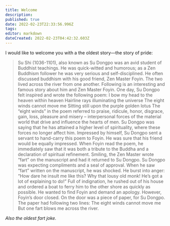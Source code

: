 ```yaml
---
title: Welcome 
description: 
published: true
date: 2022-02-23T22:33:56.996Z
tags: 
editor: markdown
dateCreated: 2022-02-23T04:42:32.603Z
---
```




I would like to welcome you with a the oldest story—the story of pride:



> Su Shi (1036-1101), also known as Su Dongpo was an avid student of Buddhist teachings. He was quick-witted and humorous; as a Zen Buddhism follower he was very serious and self-disciplined. He often discussed buddhism with his good friend, Zen Master Foyin. The two lived across the river from one another. Following is an interesting and famous story about him and Zen Master Foyin. One day, Su Dongpo felt inspired and wrote the following poem: I bow my head to the heaven within heaven Hairline rays illuminating the universe The eight winds cannot move me Sitting still upon the purple golden lotus The “eight winds” in the poem referred to praise, ridicule, honor, disgrace, gain, loss, pleasure and misery – interpersonal forces of the material world that drive and influence the hearts of men. Su Dongpo was saying that he has attained a higher level of spirituality, where these forces no longer affect him. 
Impressed by himself, Su Dongpo sent a servant to hand-carry this poem to Foyin. He was sure that his friend would be equally impressed. When Foyin read the poem, he immediately saw that it was both a tribute to the Buddha and a declaration of spiritual refinement. Smiling, the Zen Master wrote “fart” on the manuscript and had it returned to Su Dongpo. 
Su Dongpo was expecting compliments and a seal of approval. When he saw “fart” written on the manuscript, he was shocked. He burst into anger: “How dare he insult me like this? Why that lousy old monk! He’s got a lot of explaining to do!” Full of indignation, he rushed out of his house and ordered a boat to ferry him to the other shore as quickly as possible. He wanted to find Foyin and demand an apology. However, Foyin’s door closed. On the door was a piece of paper, for Su Dongpo. The paper had following two lines: The eight winds cannot move me But one fart blows me across the river.

*Also the oldest fart joke.*